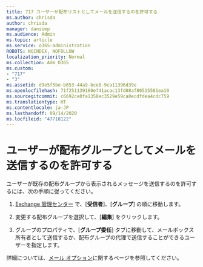 ```yaml
---
title: 717 ユーザーが配布リストとしてメールを送信するのを許可する
ms.author: chrisda
author: chrisda
manager: dansimp
ms.audience: Admin
ms.topic: article
ms.service: o365-administration
ROBOTS: NOINDEX, NOFOLLOW
localization_priority: Normal
ms.collection: Adm_O365
ms.custom:
- "717"
- "3"
ms.assetid: d9e5f5be-b653-44a9-bce8-9ca11396d39e
ms.openlocfilehash: 71f251139160ef41acac13fd08af80515581ea10
ms.sourcegitcommit: c6692ce0fa1358ec3529e59ca0ecdfdea4cdc759
ms.translationtype: HT
ms.contentlocale: ja-JP
ms.lasthandoff: 09/14/2020
ms.locfileid: "47718122"
---
```

# <a name="allow-users-to-send-email-as-a-distribution-group"></a>ユーザーが配布グループとしてメールを送信するのを許可する

ユーザーが既存の配布グループから表示されるメッセージを送信するのを許可するには、次の手順に従ってください。

1. [Exchange 管理センター](https://outlook.office365.com/ecp/) で、[**受信者**]、[**グループ**] の順に移動します。

2. 変更する配布グループを選択して、[**編集**] をクリックします。

3. グループのプロパティで、[**グループ委任**] タブに移動して、メールボックス所有者として送信するか、配布グループの代理で送信することができるユーザーを指定します。

詳細については、[メール オプション](https://technet.microsoft.com/library/bb124513.aspx#groupdelegation)に関するページを参照してください。
